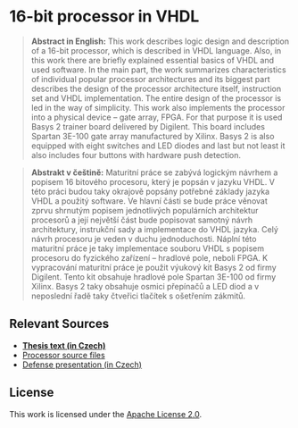 # 16-bit processor in VHDL

> **Abstract in English:** This work describes logic design and description of a 16-bit processor, which is described in VHDL language. Also, in this work there are briefly explained essential basics of VHDL and used software. In the main part, the work summarizes characteristics of individual popular processor architectures and its biggest part describes the design of the processor architecture itself, instruction set and VHDL implementation. The entire design of the processor is led in the way of simplicity. This work also implements the processor into a physical device – gate array, FPGA. For that purpose it is used Basys 2 trainer board delivered by Digilent. This board includes Spartan 3E-100 gate array manufactured by Xilinx. Basys 2 is also equipped with eight switches and LED diodes and last but not least it also includes four buttons with hardware push detection.

> **Abstrakt v češtině:** Maturitní práce se zabývá logickým návrhem a popisem 16 bitového procesoru, který je popsán v jazyku VHDL. V této práci budou taky okrajově popsány potřebné základy jazyka VHDL a použitý software. Ve hlavní části se bude práce věnovat zprvu shrnutým popisem jednotlivých populárních architektur procesorů a její největší část bude popisovat samotný návrh architektury, instrukční sady a implementace do VHDL jazyka. Celý návrh procesoru je veden v duchu jednoduchosti. Náplní této maturitní práce je taky implementace souboru VHDL s popisem procesoru do fyzického zařízení – hradlové pole, neboli FPGA. K vypracování maturitní práce je použit výukový kit Basys 2 od firmy Digilent. Tento kit obsahuje hradlové pole Spartan 3E-100 od firmy Xilinx. Basys 2 taky obsahuje osmici přepínačů a LED diod a v neposlední řadě taky čtveřici tlačítek s ošetřením zákmitů.

## Relevant Sources

* [**Thesis text (in Czech)**](high-school-thesis.pdf)
* [Processor source files](https://github.com/dominiksalvet/limen)
* [Defense presentation (in Czech)](https://www.slideshare.net/DominikSalvet/16bitov-procesor-ve-vhdl)

## License

This work is licensed under the [Apache License 2.0](license).
